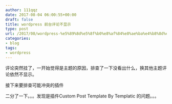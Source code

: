 ```yaml
---
author: 111qqz
date: 2017-08-04 06:00:55+00:00
draft: false
title: wordpress 前台评论不显示
type: post
url: /2017/08/wordpress-%e5%89%8d%e5%8f%b0%e8%af%84%e8%ae%ba%e4%b8%8d%e6%98%be%e7%a4%ba/
categories:
- blog
tags:
- wordpress
---
```


评论突然挂了，一开始觉得是主题的原因，排查了一下没看出什么，换其他主题评论依然不显示。

接下来要排查可能冲突的插件

二分了一下。。。发现是插件Custom Post Template By Templatic 的问题。。。


